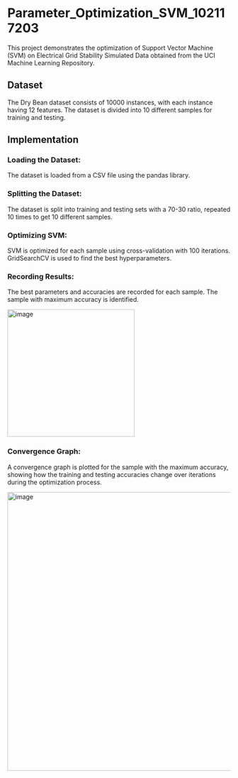 # Parameter_Optimization_SVM_102117203

This project demonstrates the optimization of Support Vector Machine (SVM) on Electrical Grid Stability Simulated Data obtained from the UCI Machine Learning Repository. 

## Dataset
The Dry Bean dataset consists of 10000 instances, with each instance having 12 features. The dataset is divided into 10 different samples for training and testing.

## Implementation
### Loading the Dataset: 
The dataset is loaded from a CSV file using the pandas library.

### Splitting the Dataset: 
The dataset is split into training and testing sets with a 70-30 ratio, repeated 10 times to get 10 different samples.

### Optimizing SVM: 
SVM is optimized for each sample using cross-validation with 100 iterations. GridSearchCV is used to find the best hyperparameters.

### Recording Results: 
The best parameters and accuracies are recorded for each sample. The sample with maximum accuracy is identified.

<img width="287" alt="image" src="https://github.com/nitish027/Parameter_Optimization_SVM_102117203/assets/142744015/1002f7e8-9ee6-4b6a-9fe7-90b3b1235945">

### Convergence Graph: 
A convergence graph is plotted for the sample with the maximum accuracy, showing how the training and testing accuracies change over iterations during the optimization process.

<img width="628" alt="image" src="https://github.com/nitish027/Parameter_Optimization_SVM_102117203/assets/142744015/3cf8d236-ac94-451f-b63b-3f2b5b40192f">
